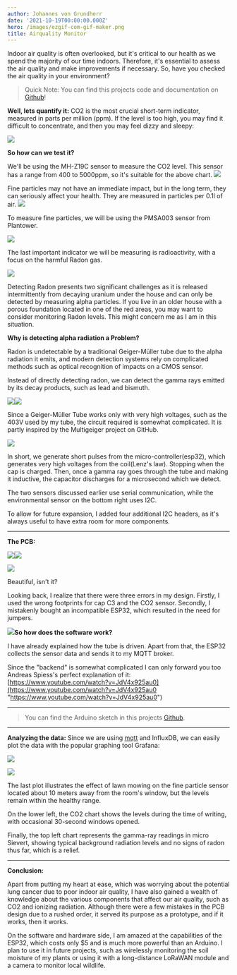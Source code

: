 ```yaml
---
author: Johannes von Grundherr
date: '2021-10-19T00:00:00.000Z'
hero: /images/ezgif-com-gif-maker.png
title: Airquality Monitor
---
```


Indoor air quality is often overlooked, but it's critical to our health as we spend the majority of our time indoors. Therefore, it's essential to assess the air quality and make improvements if necessary. So, have you checked the air quality in your environment?

> Quick Note: You can find this projects code and documentation on [Github](https://github.com/Johannes-ece/AirQ)!

**Well, lets quantify it:**  CO2 is the most crucial short-term indicator, measured in parts per million (ppm). If the level is too high, you may find it difficult to concentrate, and then you may feel dizzy and sleepy:

![](https://www.iqhome.org/image/cache/catalog/blog/air_quality/co2-ppm-table-759x800.png)

**So how can we test it?**

We'll be using the MH-Z19C sensor to measure the CO2 level. This sensor has a range from 400 to 5000ppm, so it's suitable for the above chart.
![](/images/fdcac987-1828-4c39-a5f9-9d24e8900101.jpeg)

Fine particles may not have an immediate impact, but in the long term, they can seriously affect your health. They are measured in particles per 0.1l of air.
![](https://www.airveda.com/resources/images/pm_levels.png)

To measure fine particles, we will be using the PMSA003 sensor from Plantower.

![](/images/14c3eeac-9bcd-490a-9d22-f449ed93f144.jpeg)

The last important indicator we will be measuring is radioactivity, with a focus on the harmful Radon gas.

![](https://www.fs-ev.org/fileadmin/user_upload/97_Service/Radonvorsorge/Radonkarte-BfS.jpg)

Detecting Radon presents two significant challenges as it is released intermittently from decaying uranium under the house and can only be detected by measuring alpha particles. If you live in an older house with a porous foundation located in one of the red areas, you may want to consider monitoring Radon levels. This might concern me as I am in this situation.

**Why is detecting alpha radiation a Problem?**

Radon is undetectable by a traditional Geiger-Müller tube due to the alpha radiation it emits, and modern detection systems rely on complicated methods such as optical recognition of impacts on a CMOS sensor. 

Instead of directly detecting radon, we can detect the gamma rays emitted by its decay products, such as lead and bismuth.

![](/images/4c323a14-837f-469e-aebc-dbeca72ba634.png)![](/images/31ae8b84-e577-4737-aa9d-e56937744e73.jpeg)

Since a Geiger-Müller Tube works only with very high voltages, such as the 403V used by my tube, the circuit required is somewhat complicated. It is partly inspired by the Multigeiger project on GitHub.

![](/images/ezgif-com-gif-maker.png)

In short, we generate short pulses from the micro-controller(esp32), which generates very high voltages from the coil(Lenz's law). Stopping when the cap is charged. Then, once a gamma ray goes through the tube and making it inductive, the capacitor discharges for a microsecond which we detect.



The two sensors discussed earlier use serial communication, while the environmental sensor on the bottom right uses I2C. 

To allow for future expansion, I added four additional I2C headers, as it's always useful to have extra room for more components.
***

**The PCB:**

![](/images/ezgif-com-gif-maker-2.png)![](/images/ezgif-com-gif-maker-3.png)

![](/images/504ce40c-da2d-4b2e-a3a7-7ba0b93d335b.jpeg)

Beautiful, isn't it?

Looking back, I realize that there were three errors in my design. Firstly, I used the wrong footprints for cap C3 and the CO2 sensor. Secondly, I mistakenly bought an incompatible ESP32, which resulted in the need for jumpers.

![](/images/fbbb711d-2e44-431f-af5e-ddba564d4d24.jpeg)**So how does the software work?**

I have already explained how the tube is driven. Apart from that, the ESP32 collects the sensor data and sends it to my MQTT broker.

Since the "backend" is somewhat complicated I can only forward you too Andreas Spiess's perfect explanation of it: [https://www.youtube.com/watch?v=JdV4x925au0](https://www.youtube.com/watch?v=JdV4x925au0 "https://www.youtube.com/watch?v=JdV4x925au0")

***

> You can find the Arduino sketch in this projects [Github](https://github.com/Johannes-ece/AirQ/blob/main/airq.ino).

***

**Analyzing the data:**
Since we are using [mqtt](https://en.wikipedia.org/wiki/MQTT) and InfluxDB, we can easily plot the data with the popular graphing tool Grafana:

![](/images/16ef45fd-817b-43ff-92e1-cd1a872d3af4.png)

![](/images/ecfb8705-2edb-4cb1-9067-0e22ae40cde2.png)

The last plot illustrates the effect of lawn mowing on the fine particle sensor located about 10 meters away from the room's window, but the levels remain within the healthy range. 

On the lower left, the CO2 chart shows the levels during the time of writing, with occasional 30-second windows opened. 

Finally, the top left chart represents the gamma-ray readings in micro Sievert, showing typical background radiation levels and no signs of radon thus far, which is a relief.

***

**Conclusion:**

Apart from putting my heart at ease, which was worrying about the potential lung cancer due to poor indoor air quality, I have also gained a wealth of knowledge about the various components that affect our air quality, such as CO2 and ionizing radiation. Although there were a few mistakes in the PCB design due to a rushed order, it served its purpose as a prototype, and if it works, then it works.

On the software and hardware side, I am amazed at the capabilities of the ESP32, which costs only $5 and is much more powerful than an Arduino. I plan to use it in future projects, such as wirelessly monitoring the soil moisture of my plants or using it with a long-distance LoRaWAN module and a camera to monitor local wildlife.
